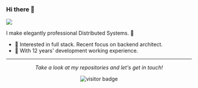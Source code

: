 ### Hi there 👋

<!--
**liaow/liaow** is a ✨ _special_ ✨ repository because its `README.md` (this file) appears on your GitHub profile.

Here are some ideas to get you started:

- 🔭 I’m currently working on ...
- 🌱 I’m currently learning ...
- 👯 I’m looking to collaborate on ...
- 🤔 I’m looking for help with ...
- 💬 Ask me about ...
- 📫 How to reach me: ...
- 😄 Pronouns: ...
- ⚡ Fun fact: ...
-->

![](https://github.com/liaow/liaow/blob/master/assets/header.png)

I make elegantly professional Distributed Systems. 🌈    

* 🧐   Interested in full stack. Recent focus on backend architect.
* 🔭   With 12 years' development working experience.

<hr>
<p align="center">
  <i>Take a look at my repositories and let's get in touch!</i>

<!--
<p align="center">
<a href= "https://www.linkedin.com/in/halffrost/"><img src="https://img.icons8.com/material-outlined/30/000000/linkedin.png"/></a>
<a href= "https://twitter.com/halffrost"><img src="https://img.icons8.com/material-outlined/30/000000/twitter.png"/></a>
<a href= "https://halfrost.com"><img src="https://img.icons8.com/material-outlined/27/000000/geography.png"/></a>
</p>
-->

<p  align="center">
<!--<img src="https://visitor-badge.glitch.me/badge?page_id=liaow.liaow" alt="visitor badge"/>-->
<img src="https://visitor-badge.laobi.icu/badge?page_id=liaow.liaow" alt="visitor badge"/>       
</p>

</p>
